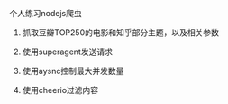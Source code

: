 个人练习nodejs爬虫

1. 抓取豆瓣TOP250的电影和知乎部分主题，以及相关参数

2. 使用superagent发送请求

3. 使用aysnc控制最大并发数量

4. 使用cheerio过滤内容
